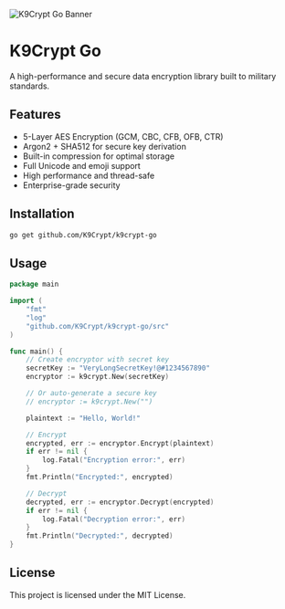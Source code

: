 ![K9Crypt Go Banner](https://www.upload.ee/image/18577629/k9crypt-go.png)

# K9Crypt Go

A high-performance and secure data encryption library built to military standards.

## Features

- 5-Layer AES Encryption (GCM, CBC, CFB, OFB, CTR)
- Argon2 + SHA512 for secure key derivation
- Built-in compression for optimal storage
- Full Unicode and emoji support
- High performance and thread-safe
- Enterprise-grade security

## Installation

```bash
go get github.com/K9Crypt/k9crypt-go
```

## Usage

```go
package main

import (
    "fmt"
    "log"
    "github.com/K9Crypt/k9crypt-go/src"
)

func main() {
    // Create encryptor with secret key
    secretKey := "VeryLongSecretKey!@#1234567890"
    encryptor := k9crypt.New(secretKey)

    // Or auto-generate a secure key
    // encryptor := k9crypt.New("")

    plaintext := "Hello, World!"

    // Encrypt
    encrypted, err := encryptor.Encrypt(plaintext)
    if err != nil {
        log.Fatal("Encryption error:", err)
    }
    fmt.Println("Encrypted:", encrypted)

    // Decrypt
    decrypted, err := encryptor.Decrypt(encrypted)
    if err != nil {
        log.Fatal("Decryption error:", err)
    }
    fmt.Println("Decrypted:", decrypted)
}
```

## License

This project is licensed under the MIT License.

